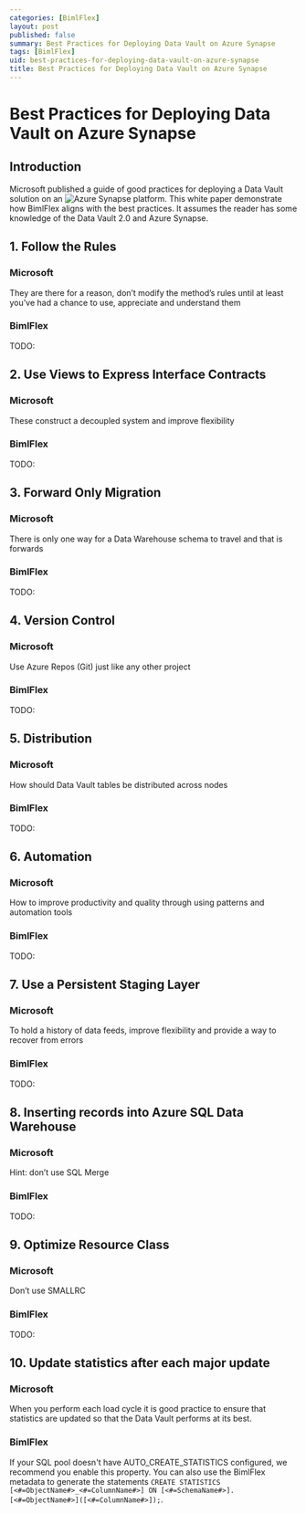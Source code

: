 ```yaml
---
categories: [BimlFlex]
layout: post
published: false
summary: Best Practices for Deploying Data Vault on Azure Synapse 
tags: [BimlFlex]
uid: best-practices-for-deploying-data-vault-on-azure-synapse
title: Best Practices for Deploying Data Vault on Azure Synapse
---
```


# Best Practices for Deploying Data Vault on Azure Synapse

## Introduction

Microsoft published a guide of good practices for deploying a Data Vault solution on an ![Azure Synapse](https://azure.microsoft.com/en-au/resources/deploying-data-vault/) platform.
This white paper demonstrate how BimlFlex aligns with the best practices. It assumes the reader has some knowledge of the Data Vault 2.0 and Azure Synapse.

## 1. Follow the Rules

### Microsoft
They are there for a reason, don’t modify the method’s rules until at least you’ve had a chance to use, appreciate and understand them

### BimlFlex
TODO:

## 2. Use Views to Express Interface Contracts

### Microsoft
These construct a decoupled system and improve flexibility

### BimlFlex
TODO:

## 3. Forward Only Migration

### Microsoft
There is only one way for a Data Warehouse schema to travel and that is forwards

### BimlFlex
TODO:

## 4. Version Control

### Microsoft
Use Azure Repos (Git) just like any other project

### BimlFlex
TODO:

## 5. Distribution

### Microsoft
How should Data Vault tables be distributed across nodes

### BimlFlex
TODO:

## 6. Automation

### Microsoft
How to improve productivity and quality through using patterns and automation tools

### BimlFlex
TODO:

## 7. Use a Persistent Staging Layer

### Microsoft
To hold a history of data feeds, improve flexibility and provide a way to recover from errors

### BimlFlex
TODO:

## 8. Inserting records into Azure SQL Data Warehouse

### Microsoft
Hint: don’t use SQL Merge

### BimlFlex
TODO:

## 9. Optimize Resource Class

### Microsoft
Don’t use SMALLRC

### BimlFlex
TODO:

## 10. Update statistics after each major update

### Microsoft
When you perform each load cycle it is good practice to ensure that statistics are updated so that the Data Vault performs at its best.

### BimlFlex
If your SQL pool doesn't have AUTO_CREATE_STATISTICS configured, we recommend you enable this property. You can also use the BimlFlex metadata to generate the statements `CREATE STATISTICS [<#=ObjectName#>_<#=ColumnName#>] ON [<#=SchemaName#>].[<#=ObjectName#>]([<#=ColumnName#>]);`.
